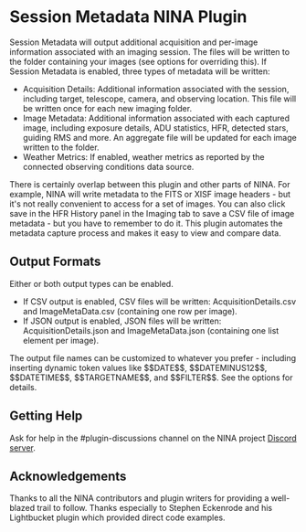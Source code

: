 # Session Metadata NINA Plugin

Session Metadata will output additional acquisition and per-image information associated with an imaging session.  The files will be written to the folder containing your images (see options for overriding this). If Session Metadata is enabled, three types of metadata will be written:

* Acquisition Details: Additional information associated with the session, including target, telescope, camera, and observing location.  This file will be written once for each new imaging folder.
* Image Metadata: Additional information associated with each captured image, including exposure details, ADU statistics, HFR, detected stars, guiding RMS and more. An aggregate file will be updated for each image written to the folder.
* Weather Metrics: If enabled, weather metrics as reported by the connected observing conditions data source.

There is certainly overlap between this plugin and other parts of NINA.  For example, NINA will write metadata to the FITS or XISF image headers - but it's not really convenient to access for a set of images.  You can also click save in the HFR History panel in the Imaging tab to save a CSV file of image metadata - but you have to remember to do it.  This plugin automates the metadata capture process and makes it easy to view and compare data.

## Output Formats
Either or both output types can be enabled.
* If CSV output is enabled, CSV files will be written: AcquisitionDetails.csv and ImageMetaData.csv (containing one row per image).
* If JSON output is enabled, JSON files will be written: AcquisitionDetails.json and ImageMetaData.json (containing one list element per image).

The output file names can be customized to whatever you prefer - including inserting dynamic token values like \$\$DATE\$\$, \$\$DATEMINUS12$$, \$\$DATETIME\$\$, \$\$TARGETNAME\$\$, and \$\$FILTER\$\$.  See the options for details.

## Getting Help
Ask for help in the #plugin-discussions channel on the NINA project [Discord server](https://discord.com/invite/rWRbVbw).

## Acknowledgements

Thanks to all the NINA contributors and plugin writers for providing a well-blazed trail to follow.  Thanks especially to Stephen Eckenrode and his Lightbucket plugin which provided direct code examples.
